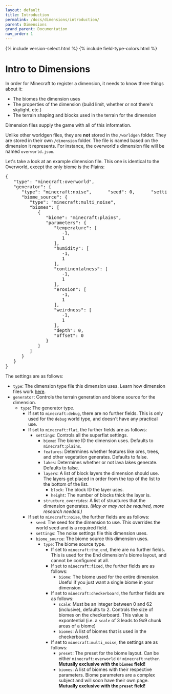 ```yaml
---
layout: default
title: Introduction
permalink: /docs/dimensions/introduction/
parent: Dimensions
grand_parent: Documentation
nav_order: 1
---
```

<head>
    {% include version-select.html %}
    {% include field-type-colors.html %}
</head>

# Intro to Dimensions

In order for Minecraft to register a dimension, it needs to know three things about it:
* The biomes the dimension uses
* The properties of the dimension (build limit, whether or not there's skylight, etc.)
* The terrain shaping and blocks used in the terrain for the dimension

Dimension files supply the game with all of this information.

Unlike other worldgen files, they are **not** stored in the `/worldgen` folder. They are stored in their own `/dimension` folder. The file is named based on the dimension it represents. For instance, the overworld's dimension file will be named `overworld.json`.

Let's take a look at an example dimension file. This one is identical to the Overworld, except the only biome is the Plains:

<pre>
{
   "type": "minecraft:overworld",
   "generator": {
      "type": "minecraft:noise",<ver-h data-version="<=1.18.2">      "seed": 0,</ver-h><ver-s data-version=">=1.19"></ver-s>      "settings": "minecraft:overworld",
      "biome_source": {
         "type": "minecraft:multi_noise",
         "biomes": [
            {
               "biome": "minecraft:plains",
               "parameters": {
                  "temperature": [
                     -1,
                     1
                  ],
                  "humidity": [
                     -1,
                     1
                  ],
                  "continentalness": [
                     -1,
                     1
                  ],
                  "erosion": [
                     -1,
                     1
                  ],
                  "weirdness": [
                     -1,
                     1
                  ],
                  "depth": 0,
                  "offset": 0
               }
            }
         ]
      }
   }
}
</pre>

The settings are as follows:

* `type`: The dimension type file this dimension uses. Learn how dimension files work [here](https://apollodatapacks.github.io/docs/dimension-types/).
* `generator`: Controls the terrain generation and biome source for the dimension.
	* `type`: The generator type.
		* If set to `minecraft:debug`, there are no further fields. This is only used for the `debug` world type, and doesn't have any practical use.
		* If set to `minecraft:flat`, the further fields are as follows:
			* `settings`: Controls all the superflat settings.
				* `biome`: The biome ID the dimension uses. Defaults to `minecraft:plains`.
				* `features`: Determines whether features like ores, trees, and other vegetation generates. Defaults to false.
				* `lakes`: Determines whether or not lava lakes generate. Defaults to false.
				* `layers`: A list of block layers the dimension should use. The layers get placed in order from the top of the list to the bottom of the list.
					* `block`: The block ID the layer uses.
					* `height`: The number of blocks thick the layer is.
				* `structure_overrides`: A list of structures that the dimension generates. *(May or may not be required, more research needed.)*
		* If set to `minecraft:noise`, the further fields are as follows:
            * <ver-h data-version="<=1.18.2"><code>seed</code>: The seed for the dimension to use. This overrides the world seed and is a required field.</ver-h>
			* `settings`: The noise settings file this dimension uses.
			* `biome_source`: The biome source this dimension uses.
				* `type`: The biome source type.
					* If set to `minecraft:the_end`, there are no further fields. This is used for the End dimension's biome layout, and cannot be configured at all.
					* If set to `minecraft:fixed`, the further fields are as follows:
						* `biome`: The biome used for the entire dimension. Useful if you just want a single biome in your dimension.
					* If set to `minecraft:checkerboard`, the further fields are as follows:
						* `scale`: Must be an integer between 0 and 62 (inclusive), defaults to 2. Controls the size of biomes on the checkerboard. This value is expontential (i.e. a `scale` of 3 leads to 9x9 chunk areas of a biome)
						* `biomes`: A list of biomes that is used in the checkerboard.
					* If set to `minecraft:multi_noise`, the settings are as follows:
						* `preset`: The preset for the biome layout. Can be either `minecraft:overworld` or `minecraft:nether`. **Mutually exclusive with the `biomes` field!**
						* `biomes`: A list of biomes with their respective parameters. Biome parameters are a complex subject and will soon have their own page. **Mutually exclusive with the `preset` field!**
